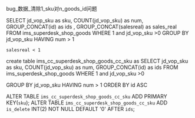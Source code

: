 

bug_数据_清除1_sku对n_goods_id问题


SELECT jd_vop_sku as sku, COUNT(jd_vop_sku) as num, GROUP_CONCAT(id) as ids , GROUP_CONCAT(salesreal) as sales_real
FROM ims_superdesk_shop_goods
WHERE
    1
    and jd_vop_sku >0 GROUP BY jd_vop_sku HAVING num > 1




    salesreal < 1




create table ims_cc_superdesk_shop_goods_cc_sku
as
SELECT jd_vop_sku as sku, COUNT(jd_vop_sku) as num, GROUP_CONCAT(id) as ids
FROM ims_superdesk_shop_goods
WHERE
    1
    and jd_vop_sku >0

GROUP BY jd_vop_sku HAVING num > 1
ORDER BY id ASC




ALTER TABLE `ims_cc_superdesk_shop_goods_cc_sku` ADD PRIMARY KEY(`sku`);
ALTER TABLE `ims_cc_superdesk_shop_goods_cc_sku` ADD `is_delete` INT(2) NOT NULL DEFAULT '0' AFTER `ids`;